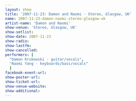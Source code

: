 ```yaml
---
layout: show
title: '2007-11-23: Damon and Naomi - Stereo, Glasgow, UK'
name: 2007-11-23-damon-naomi-stereo-glasgow-uk
artist-name: 'Damon and Naomi'
show-venue: 'Stereo, Glasgow, UK'
show-setlist: 
show-date: 2007-11-23
show-radio: 
show-lastfm: 
show-cancelled: 
performers: [
  "Damon Krukowski - guitar/vocals",
  "Naomi Yang - keyboards/bass/vocals"
  ]
facebook-event-url: 
show-poster-url: 
show-ticket-url: 
show-venue-website: 
show-additional: 
---
```


